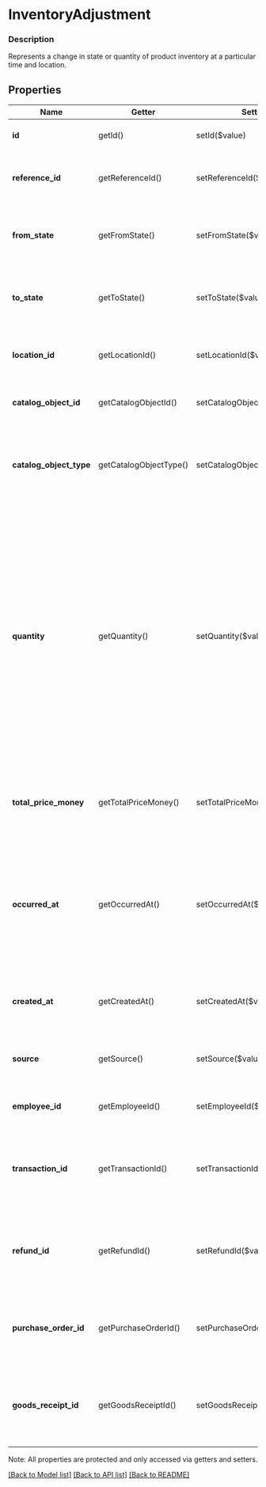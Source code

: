 # InventoryAdjustment

### Description

Represents a change in state or quantity of product inventory at a particular time and location.

## Properties
Name | Getter | Setter | Type | Description | Notes
------------ | ------------- | ------------- | ------------- | ------------- | -------------
**id** | getId() | setId($value) | **string** | A unique ID generated by Square for the &#x60;InventoryAdjustment&#x60;. | [optional] 
**reference_id** | getReferenceId() | setReferenceId($value) | **string** | An optional ID provided by the application to tie the &#x60;InventoryAdjustment&#x60; to an external system. | [optional] 
**from_state** | getFromState() | setFromState($value) | **string** | The &#x60;InventoryState&#x60; of the related quantity of items before the adjustment. See [InventoryState](#type-inventorystate) for possible values | [optional] 
**to_state** | getToState() | setToState($value) | **string** | The &#x60;InventoryState&#x60; of the related quantity of items after the adjustment. See [InventoryState](#type-inventorystate) for possible values | [optional] 
**location_id** | getLocationId() | setLocationId($value) | **string** | The Square ID of the &#x60;Location&#x60; where the related quantity of items are being tracked. | [optional] 
**catalog_object_id** | getCatalogObjectId() | setCatalogObjectId($value) | **string** | The Square generated ID of the &#x60;CatalogObject&#x60; being tracked. | [optional] 
**catalog_object_type** | getCatalogObjectType() | setCatalogObjectType($value) | **string** | The &#x60;CatalogObjectType&#x60; of the &#x60;CatalogObject&#x60; being tracked. Tracking is only supported for the &#x60;ITEM_VARIATION&#x60; type. | [optional] 
**quantity** | getQuantity() | setQuantity($value) | **string** | The number of items affected by the adjustment as a decimal string. Can support up to 5 digits after the decimal point.  _Important_: The Point of Sale app and Dashboard do not currently support decimal quantities. If a Point of Sale app or Dashboard attempts to read a decimal quantity on inventory counts or adjustments, the quantity will be rounded down to the nearest integer. For example, &#x60;2.5&#x60; will become &#x60;2&#x60;, and &#x60;-2.5&#x60; will become &#x60;-3&#x60;.  Read [Decimal Quantities (BETA)](https://developer.squareup.com/docs/orders-api/what-it-does#decimal-quantities) for more information. | [optional] 
**total_price_money** | getTotalPriceMoney() | setTotalPriceMoney($value) | [**\SquareConnect\Model\Money**](Money.md) | The read-only total price paid for goods associated with the adjustment. Present if and only if &#x60;to_state&#x60; is &#x60;SOLD&#x60;. Always non-negative. | [optional] 
**occurred_at** | getOccurredAt() | setOccurredAt($value) | **string** | A client-generated timestamp in RFC 3339 format that indicates when the adjustment took place. For write actions, the &#x60;occurred_at&#x60; timestamp cannot be older than 24 hours or in the future relative to the time of the request. | [optional] 
**created_at** | getCreatedAt() | setCreatedAt($value) | **string** | A read-only timestamp in RFC 3339 format that indicates when Square received the adjustment. | [optional] 
**source** | getSource() | setSource($value) | [**\SquareConnect\Model\SourceApplication**](SourceApplication.md) | Read-only information about the application that caused the inventory adjustment. | [optional] 
**employee_id** | getEmployeeId() | setEmployeeId($value) | **string** | The Square ID of the &#x60;Employee&#x60; responsible for the inventory adjustment. | [optional] 
**transaction_id** | getTransactionId() | setTransactionId($value) | **string** | The read-only Square ID of the [Transaction][#type-transaction] that caused the adjustment. Only relevant for payment-related state transitions. | [optional] 
**refund_id** | getRefundId() | setRefundId($value) | **string** | The read-only Square ID of the [Refund][#type-refund] that caused the adjustment. Only relevant for refund-related state transitions. | [optional] 
**purchase_order_id** | getPurchaseOrderId() | setPurchaseOrderId($value) | **string** | The read-only Square ID of the purchase order that caused the adjustment. Only relevant for state transitions from the Square for Retail app. | [optional] 
**goods_receipt_id** | getGoodsReceiptId() | setGoodsReceiptId($value) | **string** | The read-only Square ID of the Square goods receipt that caused the adjustment. Only relevant for state transitions from the Square for Retail app. | [optional] 

Note: All properties are protected and only accessed via getters and setters.

[[Back to Model list]](../../README.md#documentation-for-models) [[Back to API list]](../../README.md#documentation-for-api-endpoints) [[Back to README]](../../README.md)

